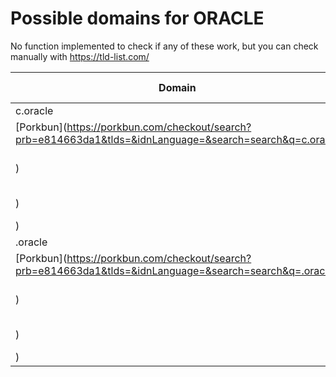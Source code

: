 # Possible domains for ORACLE

No function implemented to check if any of these work, but you can check manually with https://tld-list.com/

| Domain | Porkbun | NameCheap | Google Domains |
|---|---|---|---|
| c.oracle | [Porkbun](https://porkbun.com/checkout/search?prb=e814663da1&tlds=&idnLanguage=&search=search&q=c.oracle) | [Namecheap](https://www.namecheap.com/domains/registration/results/?domain=c.oracle) | [Google](https://domains.google.com/registrar/search?searchTerm=c.oracle) |
| .oracle | [Porkbun](https://porkbun.com/checkout/search?prb=e814663da1&tlds=&idnLanguage=&search=search&q=.oracle) | [Namecheap](https://www.namecheap.com/domains/registration/results/?domain=.oracle) | [Google](https://domains.google.com/registrar/search?searchTerm=.oracle) |
